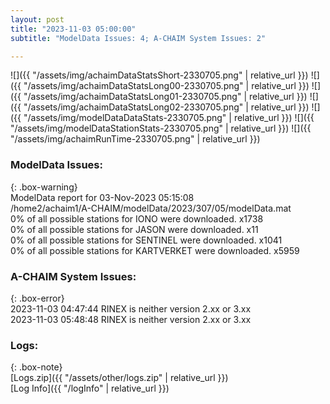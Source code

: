```yaml
---
layout: post
title: "2023-11-03 05:00:00"
subtitle: "ModelData Issues: 4; A-CHAIM System Issues: 2"

---
```


![]({{ "/assets/img/achaimDataStatsShort-2330705.png" | relative_url }})
![]({{ "/assets/img/achaimDataStatsLong00-2330705.png" | relative_url }})
![]({{ "/assets/img/achaimDataStatsLong01-2330705.png" | relative_url }})
![]({{ "/assets/img/achaimDataStatsLong02-2330705.png" | relative_url }})
![]({{ "/assets/img/modelDataDataStats-2330705.png" | relative_url }})
![]({{ "/assets/img/modelDataStationStats-2330705.png" | relative_url }})
![]({{ "/assets/img/achaimRunTime-2330705.png" | relative_url }})


### ModelData Issues:  
  
{: .box-warning}  
 ModelData report for 03-Nov-2023 05:15:08   
 /home2/achaim1/A-CHAIM/modelData/2023/307/05/modelData.mat   
 0% of all possible stations for IONO were downloaded. x1738   
 0% of all possible stations for JASON were downloaded. x11   
 0% of all possible stations for SENTINEL were downloaded. x1041   
 0% of all possible stations for KARTVERKET were downloaded. x5959   
  
### A-CHAIM System Issues:  
  
{: .box-error}  
2023-11-03 04:47:44 RINEX is neither version 2.xx or 3.xx  
2023-11-03 05:48:48 RINEX is neither version 2.xx or 3.xx  

### Logs:  
  
{: .box-note}  
[Logs.zip]({{ "/assets/other/logs.zip" | relative_url }})  
[Log Info]({{ "/logInfo" | relative_url }})  
